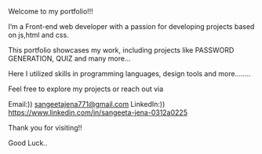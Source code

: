 Welcome to my portfolio!!!

I’m a Front-end web developer with a passion for developing projects based on js,html and css.

This portfolio showcases my work, including projects like PASSWORD GENERATION, QUIZ and many more...

Here I utilized skills in programming languages, design tools and more........

Feel free to explore my projects or reach out via 

Email:)) sangeetajena771@gmail.com 
LinkedIn:)) https://www.linkedin.com/in/sangeeta-jena-0312a0225

Thank you for visiting!!

Good Luck..






